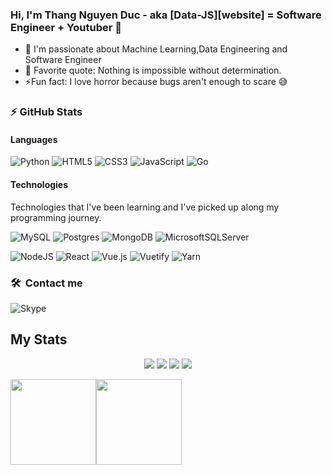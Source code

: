 ### Hi, I'm Thang Nguyen Duc - aka [Data-JS][website] = Software Engineer + Youtuber 🌱 

- 🔭 I'm passionate about Machine Learning,Data Engineering and Software Engineer
- 🥅 Favorite quote: Nothing is impossible without determination.
- ⚡Fun fact: I love horror because bugs aren't enough to scare 😅

### :zap: GitHub Stats
#### Languages

![Python](https://img.shields.io/badge/python-3670A0?style=for-the-badge&logo=python&logoColor=ffdd54)
![HTML5](https://img.shields.io/badge/html5-%23E34F26.svg?style=for-the-badge&logo=html5&logoColor=white)
![CSS3](https://img.shields.io/badge/css3-%231572B6.svg?style=for-the-badge&logo=css3&logoColor=white)
![JavaScript](https://img.shields.io/badge/javascript-%23323330.svg?style=for-the-badge&logo=javascript&logoColor=%23F7DF1E)
![Go](https://img.shields.io/badge/go-%2300ADD8.svg?style=for-the-badge&logo=go&logoColor=white)
#### Technologies
Technologies that I've been learning and I've picked up along my programming journey.

<!-- ![Vertx](https://img.shields.io/badge/-Vertx-yellow?&logo=eclipsevert.x)
![Ignite](https://img.shields.io/badge/-Ignite-yellow)
![ClickHouse](https://img.shields.io/badge/-ClickHouse-yellow)
![Apache Kafka](https://img.shields.io/badge/-ApacheKafka-yellow?&logo=apachekafka)
![TiDB](https://img.shields.io/badge/-TiDB-yellow) -->
![MySQL](https://img.shields.io/badge/mysql-%2300f.svg?style=for-the-badge&logo=mysql&logoColor=white)
![Postgres](https://img.shields.io/badge/postgres-%23316192.svg?style=for-the-badge&logo=postgresql&logoColor=white)
![MongoDB](https://img.shields.io/badge/MongoDB-%234ea94b.svg?style=for-the-badge&logo=mongodb&logoColor=white)
![MicrosoftSQLServer](https://img.shields.io/badge/Microsoft%20SQL%20Sever-CC2927?style=for-the-badge&logo=microsoft%20sql%20server&logoColor=white)
<!-- ![MongoDB](https://img.shields.io/badge/-MongoDB-yellow?&logo=mongoDB&logoColor=47A248) -->
<!-- ![Redis](https://img.shields.io/badge/-Redis-yellow?&logo=Redis&logoColor=DC382D) -->
<!-- ![Consul](https://img.shields.io/badge/-Consul-yellow?&logo=Consul&logoColor=CA2171) -->
<!-- ![Prometheus](https://img.shields.io/badge/-Prometheus-yellow?&logo=Prometheus&logoColor=E6522C) -->
<!-- ![Grafana](https://img.shields.io/badge/-Grafana-yellow?&logo=Grafana&logoColor=E6522C) -->
![NodeJS](https://img.shields.io/badge/node.js-6DA55F?style=for-the-badge&logo=node.js&logoColor=white)
![React](https://img.shields.io/badge/react-%2320232a.svg?style=for-the-badge&logo=react&logoColor=%2361DAFB)
![Vue.js](https://img.shields.io/badge/vuejs-%2335495e.svg?style=for-the-badge&logo=vuedotjs&logoColor=%234FC08D)
![Vuetify](https://img.shields.io/badge/Vuetify-1867C0?style=for-the-badge&logo=vuetify&logoColor=AEDDFF)
![Yarn](https://img.shields.io/badge/yarn-%232C8EBB.svg?style=for-the-badge&logo=yarn&logoColor=white)
<!-- ![Nginx](https://img.shields.io/badge/-Nginx-yellow?&logo=Nginx&logoColor=269539) -->
### 🛠 &nbsp;Contact me
![Skype](https://img.shields.io/badge/<https://join.skype.com/invite/xLKpODeYl6Ec>-%2300AFF0.svg?style=for-the-badge&logo=Skype&logoColor=white)
## My Stats

<p align=center>
  <img src="https://visitor-badge.glitch.me/badge?page_id=phamtai97/thang-data" />  
  <img src=https://badges.pufler.dev/repos/thang-data/>
  <img src="https://komarev.com/ghpvc/?username=thang-data&color=blueviolet" />
  <img src="https://hits.seeyoufarm.com/api/count/incr/badge.svg?url=https%3A%2F%2Fgithub.com%2Fthang-data&count_bg=%2379C83D&title_bg=%23555555&icon=&icon_color=%23E7E7E7&title=hits&edge_flat=false"/>
</p>

<a><img height="137px" src="https://github-readme-stats.vercel.app/api?username=thang-data&show_icons=true&include_all_commits=true&count_private=true&line_height=21&text_color=000&icon_color=000&bg_color=0,ea6161,ffc64d,fffc4d,52fa5a&theme=graywhite" /><!-- wi*quL3fcV --><img height="137px" src="https://github-readme-stats.vercel.app/api/top-langs/?username=thang-data&hide=html&hide_title=true&hide_border=true&layout=compact&langs_count=7&exclude_repo=comp426,Redventures-Movie-Quotes&text_color=000&icon_color=fff&bg_color=0,52fa5a,4dfcff,c64dff&theme=graywhite" /></a>
